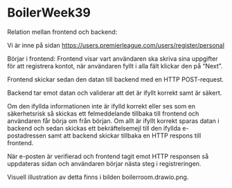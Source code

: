 # BoilerWeek39

Relation mellan frontend och backend:

Vi är inne på sidan https://users.premierleague.com/users/register/personal

Börjar i frontend: Frontend visar vart användaren ska skriva sina uppgifter för att registrera kontot, när användaren fyllt i alla fält klickar den på “Next”. 

Frontend skickar sedan den datan till backend med en HTTP POST-request. 

Backend tar emot datan och validerar att det är ifyllt korrekt samt är säkert. 

Om den ifyllda informationen inte är ifylld korrekt eller ses som en säkerhetsrisk så skickas ett felmeddelande tillbaka till frontend och användaren får börja om från början. Om allt är ifyllt korrekt sparas datan i backend och sedan skickas ett bekräftelsemejl till den ifyllda e-postadressen samt att backend skickar tillbaka en HTTP respons till frontend.

När e-posten är verifierad och frontend tagit emot HTTP responsen så uppdateras sidan och användaren börjar nästa steg i registreringen. 

Visuell illustration av detta finns i bilden boilerroom.drawio.png.
